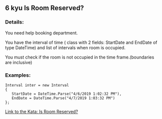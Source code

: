 ## 6 kyu Is Room Reserved?

### Details:  
You need help booking department.

You have the interval of time ( class with 2 fields: StartDate and EndDate of type DateTime) and list of intervals when room is occupied.

You must check if the room is not occupied in the time frame.(boundaries are inclusive)

### Examples:
```
Interval inter = new Interval
{
   StartDate = DateTime.Parse("4/6/2019 1:02:32 PM"),
   EndDate = DateTime.Parse("4/7/2019 1:03:32 PM")
};
```


[Link to the Kata: Is Room Reserved?](https://www.codewars.com/kata/5ca8cb15d7f22c002a805b29/csharp)